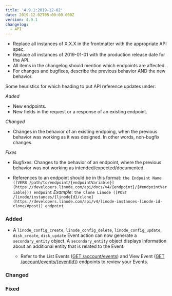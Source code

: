 ```yaml
---
title: '4.9.1:2019-12-02'
date: 2019-12-02T05:00:00.000Z
version: 4.9.1
changelog:
  - API
---
```

<!-- API changelog requirements - delete this before merging -->
- Replace all instances of X.X.X in the frontmatter with the appropriate API spec.
- Replace all instances of 2019-01-01 with the production release date for the API.
- All items in the changelog should mention which endpoints are affected.
- For changes and bugfixes, describe the previous behavior AND the new behavior.

<!-- Where to put things - delete this before merging -->
Some heuristics for which heading to put API reference updates under:

*Added*
- New endpoints.
- New fields in the request or a response of an existing endpoint.

*Changed*
- Changes in the behavior of an existing endpoing, when the previous behavior was working as it was designed. In other words, non-bugfix changes.

*Fixes*
- Bugfixes: Changes to the behavior of an endpoint, where the previous behavior was not working as intended/expected/documented.

<!-- Sample syntax - delete this before merging -->

- References to an endpoint should be in this format: `the Endpoint Name ([VERB /path/to/endpoint/{endpointVariable}](https://developers.linode.com/api/docs/v4/{endpoint}/{#endpointVariable})) endpoint` *Example*: `the Clone Linode ([POST /linode/instances/{linodeId}/clone](https://developers.linode.com/api/v4/linode-instances-linode-id-clone/#post)) endpoint`

<!-- Fill these sections out: -->

### Added

- A `linode_config_create`, `linode_config_delete`, `linode_config_update`, `disk_create`, `disk_update` Event action can now generate a `secondary_entity` object. A `secondary_entity` object displays information about an additional entity that is related to the Event.

  - Refer to the List Events ([GET /account/events](/api/v4/account-events)) and View Event ([GET /account/events/{eventId}](/api/v4/account-events-event-id)) endpoints to review your Events.

### Changed

### Fixed

